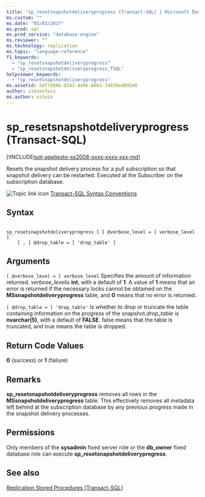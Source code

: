 ```yaml
---
title: "sp_resetsnapshotdeliveryprogress (Transact-SQL) | Microsoft Docs"
ms.custom: ""
ms.date: "03/03/2017"
ms.prod: sql
ms.prod_service: "database-engine"
ms.reviewer: ""
ms.technology: replication
ms.topic: "language-reference"
f1_keywords: 
  - "sp_resetsnapshotdeliveryprogress"
  - "sp_resetsnapshotdeliveryprogress_TSQL"
helpviewer_keywords: 
  - "sp_resetsnapshotdeliveryprogress"
ms.assetid: 5df7d86b-d343-4d9b-88b1-74429ed092e6
author: stevestein
ms.author: sstein
---
```

# sp_resetsnapshotdeliveryprogress (Transact-SQL)
[!INCLUDE[tsql-appliesto-ss2008-xxxx-xxxx-xxx-md](../../includes/tsql-appliesto-ss2008-xxxx-xxxx-xxx-md.md)]

  Resets the snapshot delivery process for a pull subscription so that snapshot delivery can be restarted. Executed at the Subscriber on the subscription database.  
  
 ![Topic link icon](../../database-engine/configure-windows/media/topic-link.gif "Topic link icon") [Transact-SQL Syntax Conventions](../../t-sql/language-elements/transact-sql-syntax-conventions-transact-sql.md)  
  
## Syntax  
  
```  
  
sp_resetsnapshotdeliveryprogress [ [ @verbose_level = ] verbose_level ]  
    [ , [ @drop_table = ] 'drop_table' ]  
```  
  
## Arguments  
`[ @verbose_level = ] verbose_level`
 Specifies the amount of information returned. *verbose_level*is **int**, with a default of **1**. A value of **1** means that an error is returned if the necessary locks cannot be obtained on the **MSsnapshotdeliveryprogress** table, and **0** means that no error is returned.  
  
`[ @drop_table = ] 'drop_table'`
 Is whether to drop or truncate the table containing information on the progress of the snapshot.*drop_table* is **nvarchar(5)**, with a default of **FALSE**. false means that the table is truncated, and true means the table is dropped.  
  
## Return Code Values  
 **0** (success) or **1** (failure)  
  
## Remarks  
 **sp_resetsnapshotdeliveryprogress** removes all rows in the **MSsnapshotdeliveryprogress** table. This effectively removes all metadata left behind at the subscription database by any previous progress made in the snapshot delivery processes.  
  
## Permissions  
 Only members of the **sysadmin** fixed server role or the **db_owner** fixed database role can execute **sp_resetsnapshotdeliveryprogress**.  
  
## See also  
 [Replication Stored Procedures &#40;Transact-SQL&#41;](../../relational-databases/system-stored-procedures/replication-stored-procedures-transact-sql.md)  
  
  
